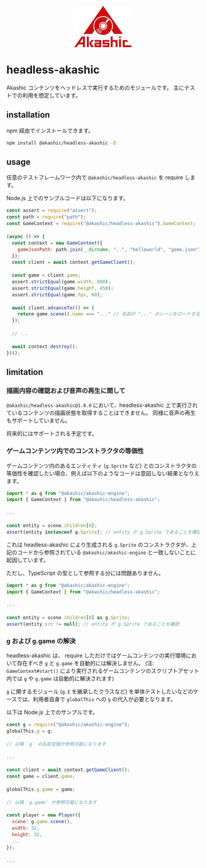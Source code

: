 <p align="center">
<img src="https://raw.githubusercontent.com/akashic-games/headless-akashic/main/img/akashic.png" />
</p>

# headless-akashic

Akashic コンテンツをヘッドレスで実行するためのモジュールです。
主にテストでの利用を想定しています。

## installation

npm 経由でインストールできます。

```sh
npm install @akashic/headless-akashic -D
```

## usage

任意のテストフレームワーク内で `@akashic/headless-akashic` を require します。

Node.js 上でのサンプルコードは以下になります。

```javascript
const assert = require("assert");
const path = require("path");
const GameContext = require("@akashic/headless-akashic").GameContext;

(async () => {
  const context = new GameContext({
    gameJsonPath: path.join(__dirname, "..", "helloworld", "game.json") // テストする game.json のパス
  });
  const client = await context.getGameClient();

  const game = client.game;
  assert.strictEqual(game.width, 800);
  assert.strictEqual(game.height, 450);
  assert.strictEqual(game.fps, 60);

  await client.advanceTo(() => {
    return game.scene().name === "..." // 名前が "..." のシーンをロードするまで進める
  });

  // ...

  await context.destroy();
})();

```

## limitation

### 描画内容の確認および音声の再生に関して

`@akashic/headless-akashic@1.0.0` において、headless-akashic 上で実行されているコンテンツの描画状態を取得することはできません。
同様に音声の再生もサポートしていません。

将来的にはサポートされる予定です。

### ゲームコンテンツ内でのコンストラクタの等価性

ゲームコンテンツ内のあるエンティティ (`g.Sprite` など) とのコンストラクタの等価性を確認したい場合、例えば以下のようなコードは意図しない結果となりえます。

```javascript
import * as g from "@akashic/akashic-engine";
import { GameContext } from "@akashic/headless-akashic";

...

const entity = scene.children[0];
assert(entity instanceof g.Sprite); // entity が g.Sprite であることを確認
```

これは headless-akashic により生成される `g.Sprite` のコンストラクタが、上記のコードから参照されている `@akashic/akashic-engine` と一致しないことに起因しています。

ただし、TypeScript の型として参照する分には問題ありません。

```typescript
import * as g from "@akashic/akashic-engine";
import { GameContext } from "@akashic/headless-akashic";

...

const entity = scene.children[0] as g.Sprite;
assert(entity.src != null); // entity が g.Sprite であることを確認
```

### g および g.game の解決

headless-akashic は、 require しただけではゲームコンテンツの実行環境において存在すべき `g` と `g.game` を自動的には解決しません。
(注: `GameContext#start()` により実行されるゲームコンテンツのスクリプトアセット内では `g` や `g.game` は自動的に解決されます)

`g` に関するモジュール (`g.E` を継承したクラスなど) を単体テストしたいなどのケースでは、利用者自身で `globalThis` への `g` の代入が必要となります。

以下は Node.js 上でのサンプルです。

```javascript
const g = require("@akashic/akashic-engine");
globalThis.g = g;

// 以降 `g` の名前空間が参照可能になります

...

const client = await context.getGameClient();
const game = client.game;

globalThis.g.game = game;

// 以降 `g.game` が参照可能になります

const player = new Player({
  scene: g.game.scene(),
  width: 32,
  height: 32,
  ...
});

...

```
